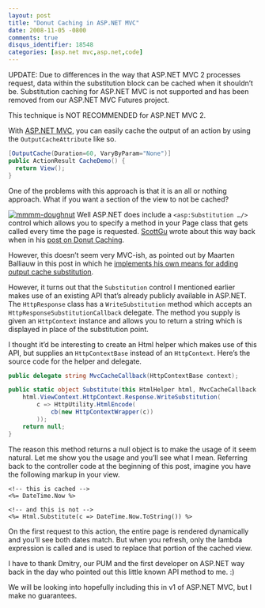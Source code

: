 ```yaml
---
layout: post
title: "Donut Caching in ASP.NET MVC"
date: 2008-11-05 -0800
comments: true
disqus_identifier: 18548
categories: [asp.net mvc,asp.net,code]
---
```

UPDATE: Due to differences in the way that ASP.NET MVC 2 processes
request, data within the substitution block can be cached when it
shouldn’t be. Substitution caching for ASP.NET MVC is not supported and
has been removed from our ASP.NET MVC Futures project.

This technique is NOT RECOMMENDED for ASP.NET MVC 2.

With [ASP.NET MVC](http://asp.net/mvc "ASP.NET MVC Website"), you can
easily cache the output of an action by using the `OutputCacheAttribute`
like so.

```csharp
[OutputCache(Duration=60, VaryByParam="None")]
public ActionResult CacheDemo() {
  return View();
}
```

One of the problems with this approach is that it is an all or nothing
approach. What if you want a section of the view to not be cached?

[![mmmm-doughnut](http://haacked.com/images/haacked_com/WindowsLiveWriter/DonutCachinginASP.NETMVC_E52F/mmmm-doughnut_thumb.jpg "mmmm-doughnut")](http://haacked.com/images/haacked_com/WindowsLiveWriter/DonutCachinginASP.NETMVC_E52F/mmmm-doughnut_2.jpg)
Well ASP.NET does include a `<asp:Substitution …/>` control which allows
you to specify a method in your Page class that gets called every time
the page is requested.
[ScottGu](http://weblogs.asp.net/scottgu/ "Scott Guthrie") wrote about
this way back when in his [post on Donut
Caching](http://weblogs.asp.net/scottgu/archive/2006/11/28/tip-trick-implement-donut-caching-with-the-asp-net-2-0-output-cache-substitution-feature.aspx "Donut Caching").

However, this doesn’t seem very MVC-ish, as pointed out by Maarten
Balliauw in this post in which he [implements his own means for adding
output cache
substitution](http://blog.maartenballiauw.be/post/2008/07/01/Extending-ASPNET-MVC-OutputCache-ActionFilterAttribute-Adding-substitution.aspx "Adding ASP.NET MVC OutputCache Subsitution").

However, it turns out that the `Substitution` control I mentioned
earlier makes use of an existing API that’s already publicly available
in ASP.NET. The `HttpResponse` class has a `WriteSubstitution` method
which accepts an `HttpResponseSubstitutionCallback` delegate. The method
you supply is given an `HttpContext` instance and allows you to return a
string which is displayed in place of the substitution point.

I thought it’d be interesting to create an Html helper which makes use
of this API, but supplies an `HttpContextBase` instead of an
`HttpContext`. Here’s the source code for the helper and delegate.

```csharp
public delegate string MvcCacheCallback(HttpContextBase context);

public static object Substitute(this HtmlHelper html, MvcCacheCallback cb) {
    html.ViewContext.HttpContext.Response.WriteSubstitution(
        c => HttpUtility.HtmlEncode(
            cb(new HttpContextWrapper(c))
        ));
    return null;
}
```

The reason this method returns a null object is to make the usage of it
seem natural. Let me show you the usage and you’ll see what I mean.
Referring back to the controller code at the beginning of this post,
imagine you have the following markup in your view.

```aspx-cs
<!-- this is cached -->
<%= DateTime.Now %>

<!-- and this is not -->
<%= Html.Substitute(c => DateTime.Now.ToString()) %>
```

On the first request to this action, the entire page is rendered
dynamically and you’ll see both dates match. But when you refresh, only
the lambda expression is called and is used to replace that portion of
the cached view.

I have to thank Dmitry, our PUM and the first developer on ASP.NET way
back in the day who pointed out this little known API method to me. :)

We will be looking into hopefully including this in v1 of ASP.NET MVC,
but I make no guarantees.


